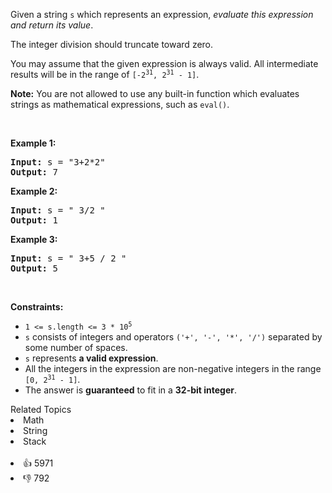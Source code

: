 <p>Given a string <code>s</code> which represents an expression, <em>evaluate this expression and return its value</em>.&nbsp;</p>

<p>The integer division should truncate toward zero.</p>

<p>You may assume that the given expression is always valid. All intermediate results will be in the range of <code>[-2<sup>31</sup>, 2<sup>31</sup> - 1]</code>.</p>

<p><strong>Note:</strong> You are not allowed to use any built-in function which evaluates strings as mathematical expressions, such as <code>eval()</code>.</p>

<p>&nbsp;</p> 
<p><strong class="example">Example 1:</strong></p> 
<pre><strong>Input:</strong> s = "3+2*2"
<strong>Output:</strong> 7
</pre>
<p><strong class="example">Example 2:</strong></p> 
<pre><strong>Input:</strong> s = " 3/2 "
<strong>Output:</strong> 1
</pre>
<p><strong class="example">Example 3:</strong></p> 
<pre><strong>Input:</strong> s = " 3+5 / 2 "
<strong>Output:</strong> 5
</pre> 
<p>&nbsp;</p> 
<p><strong>Constraints:</strong></p>

<ul> 
 <li><code>1 &lt;= s.length &lt;= 3 * 10<sup>5</sup></code></li> 
 <li><code>s</code> consists of integers and operators <code>('+', '-', '*', '/')</code> separated by some number of spaces.</li> 
 <li><code>s</code> represents <strong>a valid expression</strong>.</li> 
 <li>All the integers in the expression are non-negative integers in the range <code>[0, 2<sup>31</sup> - 1]</code>.</li> 
 <li>The answer is <strong>guaranteed</strong> to fit in a <strong>32-bit integer</strong>.</li> 
</ul>

<div><div>Related Topics</div><div><li>Math</li><li>String</li><li>Stack</li></div></div><br><div><li>👍 5971</li><li>👎 792</li></div>